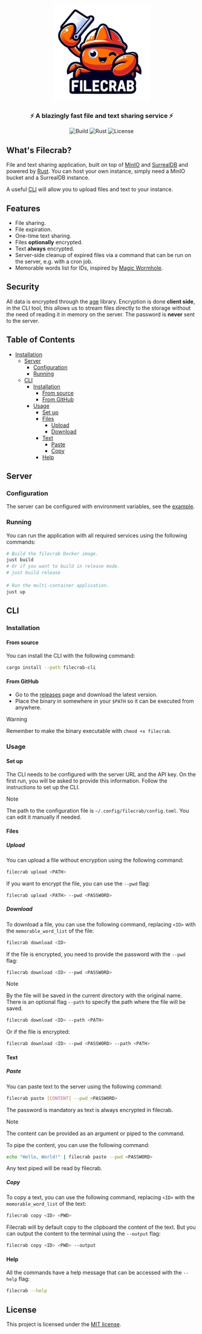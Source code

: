 <div align="center">
  <img src="logo.png" alt="logo" />
  <h3>⚡ A blazingly fast file and text sharing service ⚡</h3>

![Build](https://img.shields.io/github/actions/workflow/status/NicolasGB/filecrab/ci.yml?branch=main)
![Rust](https://img.shields.io/badge/rust-1.70+-blueviolet.svg?logo=rust)
![License](https://img.shields.io/badge/license-MIT-blue.svg)

</div>

## What's Filecrab?

File and text sharing application, built on top of [MinIO](https://min.io/) and
[SurrealDB](https://surrealdb.com/) and powered by [Rust](https://www.rust-lang.org/). You can host
your own instance, simply need a MinIO bucket and a SurrealDB instance.

A useful [CLI](filecrab) will allow you to upload files and text to your instance.

## Features

- File sharing.
- File expiration.
- One-time text sharing.
- Files **optionally** encrypted.
- Text **always** encrypted.
- Server-side cleanup of expired files via a command that can be run on the server, e.g. with a cron
  job.
- Memorable words list for IDs, inspired by
  [Magic Wormhole](https://github.com/magic-wormhole/magic-wormhole.rs).

## Security

All data is encrypted through the [age](https://github.com/str4d/rage/tree/main/age) library.
Encryption is done **client side**, in the CLI tool, this allows us to stream files directly to the
storage without the need of reading it in memory on the server. The password is **never** sent to
the server.

## Table of Contents

- [Installation](#installation)
  - [Server](#server)
    - [Configuration](#configuration)
    - [Running](#running)
  - [CLI](#cli)
    - [Installation](#installation-1)
      - [From source](#from-source)
      - [From GitHub](#from-github)
    - [Usage](#usage)
      - [Set up](#set-up)
      - [Files](#files)
        - [Upload](#upload)
        - [Download](#download)
      - [Text](#text)
        - [Paste](#paste)
        - [Copy](#copy)
      - [Help](#help)

## Server

### Configuration

The server can be configured with environment variables, see the [example](.env.example).

### Running

You can run the application with all required services using the following commands:

```sh
# Build the filecrab Docker image.
just build
# Or if you want to build in release mode.
# just build release

# Run the multi-container application.
just up
```

## CLI

### Installation

#### From source

You can install the CLI with the following command:

```sh
cargo install --path filecrab-cli
```

#### From GitHub

- Go to the [releases](https://github.com/NicolasGB/filecrab/releases) page and download the latest version.
- Place the binary in somewhere in your `$PATH` so it can be executed from anywhere.

> [!WARNING]
> Remember to make the binary executable with `chmod +x filecrab`.

### Usage

#### Set up

The CLI needs to be configured with the server URL and the API key. On the first run, you will be asked to provide this information. Follow the instructions to set up the CLI.

> [!NOTE]
> The path to the configuration file is `~/.config/filecrab/config.toml`. You can edit it manually if needed.

#### Files

##### Upload

You can upload a file without encryption using the following command:

```sh
filecrab upload <PATH>
```

If you want to encrypt the file, you can use the `--pwd` flag:

```sh
filecrab upload <PATH> --pwd <PASSWORD>
```

##### Download

To download a file, you can use the following command, replacing `<ID>` with the `memorable_word_list` of the file:

```sh
filecrab download <ID>
```

If the file is encrypted, you need to provide the password with the `--pwd` flag:

```sh
filecrab download <ID> --pwd <PASSWORD>
```

> [!NOTE]
> By the file will be saved in the current directory with the original name.
> There is an optional flag `--path` to specify the path where the file will be saved.

```sh
filecrab download <ID> --path <PATH>
```

Or if the file is encrypted:

```sh
filecrab download <ID> --pwd <PASSWORD> --path <PATH>
```

#### Text

##### Paste

You can paste text to the server using the following command:

```sh
filecrab paste [CONTENT] --pwd <PASSWORD>
```

The password is mandatory as text is always encrypted in filecrab.

> [!NOTE]
> The content can be provided as an argument or piped to the command.

To pipe the content, you can use the following command:

```sh
echo "Hello, World!" | filecrab paste --pwd <PASSWORD>
```

Any text piped will be read by filecrab.

##### Copy

To copy a text, you can use the following command, replacing `<ID>` with the `memorable_word_list` of the text:

```sh
filecrab copy <ID> <PWD>
```

Filecrab will by default copy to the clipboard the content of the text. But you can output the content to the terminal using the `--output` flag:

```sh
filecrab copy <ID> <PWD> --output
```

#### Help

All the commands have a help message that can be accessed with the `--help` flag:

```sh
filecrab --help
```

## License

This project is licensed under the [MIT license](LICENSE).
